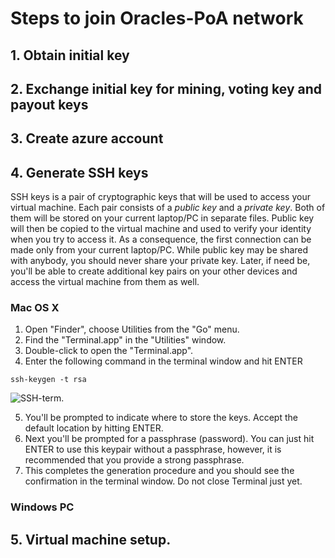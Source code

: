 # Steps to join Oracles-PoA network

## 1. Obtain initial key

## 2. Exchange initial key for mining, voting key and payout keys

## 3. Create azure account

## 4. Generate SSH keys
SSH keys is a pair of cryptographic keys that will be used to access your virtual machine. Each pair consists of a _public key_ and a _private key_. Both of them will be stored on your current laptop/PC in separate files. Public key will then be copied to the virtual machine and used to verify your identity when you try to access it. As a consequence, the first connection can be made only from your current laptop/PC. While public key may be shared with anybody, you should never share your private key. Later, if need be, you'll be able to create additional key pairs on your other devices and access the virtual machine from them as well.

### Mac OS X
1. Open "Finder", choose Utilities from the "Go" menu.
2. Find the "Terminal.app" in the "Utilities" window.
3. Double-click to open the "Terminal.app".
4. Enter the following command in the terminal window and hit ENTER 
```
ssh-keygen -t rsa
```
![SSH-term](https://raw.githubusercontent.com/oraclesorg/test-templates/master/Ceremony/gen_ssh_term.png).

5. You'll be prompted to indicate where to store the keys. Accept the default location by hitting ENTER.
6. Next you'll be prompted for a passphrase (password). You can just hit ENTER to use this keypair without a passphrase, however, it is recommended that you provide a strong passphrase.
7. This completes the generation procedure and you should see the confirmation in the terminal window. Do not close Terminal just yet.

### Windows PC


## 5. Virtual machine setup.
